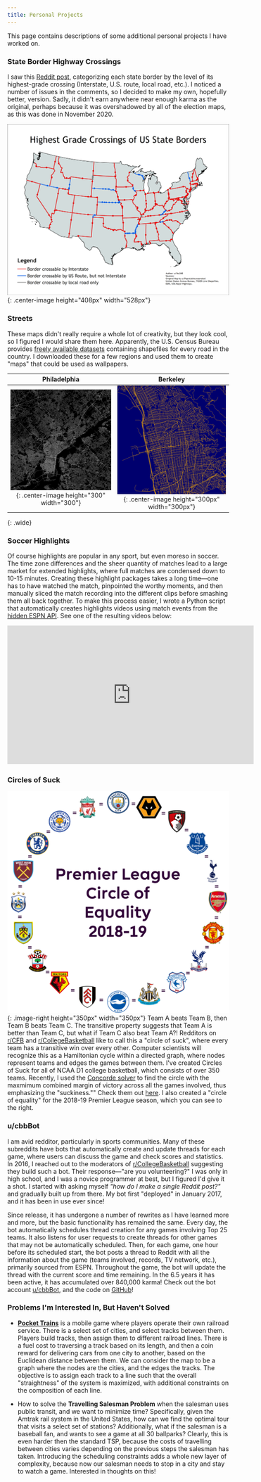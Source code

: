 ```yaml
---
title: Personal Projects
---
```


This page contains descriptions of some additional personal projects I have worked on.


### **State Border Highway Crossings**

I saw this [Reddit post](https://www.reddit.com/r/MapPorn/comments/j6my20/the_best_way_to_cross_each_us_state_border_oc/), categorizing each state border by the level of its highest-grade crossing (Interstate, U.S. route, local road, etc.). I noticed a number of issues in the comments, so I decided to make my own, hopefully better, version. Sadly, it didn't earn anywhere near enough karma as the original, perhaps because it was overshadowed by all of the election maps, as this was done in November 2020.

![](/assets/maps/borders.png){: .center-image height="408px" width="528px"}


### **Streets**

These maps didn't really require a whole lot of creativity, but they look cool, so I figured I would share them here. Apparently, the U.S. Census Bureau provides [freely available datasets](https://www2.census.gov/geo/tiger/TIGER2019/ROADS/) containing shapefiles for every road in the country. I downloaded these for a few regions and used them to create "maps" that could be used as wallpapers.

Philadelphia|Berkeley
:-------------------------:|:-------------------------:
![](/assets/maps/philly.png){: .center-image height="300" width="300"}  |  ![](/assets/maps/berkeley.png){: .center-image height="300px" width="300px"}
{: .wide}


### **Soccer Highlights**

Of course highlights are popular in any sport, but even moreso in soccer. The time zone differences and the sheer quantity of matches lead to a large market for extended highlights, where full matches are condensed down to 10-15 minutes. Creating these highlight packages takes a long time—one has to have watched the match, pinpointed the worthy moments, and then manually sliced the match recording into the different clips before smashing them all back together. To make this process easier, I wrote a Python script that automatically creates highlights videos using match events from the [hidden ESPN API](https://gist.github.com/akeaswaran/b48b02f1c94f873c6655e7129910fc3b). See one of the resulting videos below:

<p align="center"><iframe src="https://streamable.com/e/j8m43e?loop=0" width="560" height="315" frameborder="0" allowfullscreen></iframe></p>


### **Circles of Suck**

![](/assets/circle.png){: .image-right height="350px" width="350px"}
Team A beats Team B, then Team B beats Team C. The transitive property suggests that Team A is better than Team C, but what if Team C also beat Team A?! Redditors on [r/CFB](https://www.reddit.com/r/CFB/) and [r/CollegeBasketball](https://www.reddit.com/r/collegebasketball/) like to call this a "circle of suck", where every team has a transitive win over every other. Computer scientists will recognize this as a Hamiltonian cycle within a directed graph, where nodes represent teams and edges the games between them. I've created Circles of Suck for all of NCAA D1 college basketball, which consists of over 350 teams. Recently, I used the [Concorde solver](http://www.math.uwaterloo.ca/tsp/concorde.html) to find the circle with the maxmimum combined margin of victory across all the games involved, thus emphasizing the "suckiness."" Check them out [here](https://docs.google.com/spreadsheets/d/1CitF3V-Tllnj3VQM9zcF16iQcKSnn0cxGYHm3xkT5PQ/edit?usp=sharing). I also created a "circle of equality" for the 2018-19 Premier League season, which you can see to the right.


### **u/cbbBot**

I am avid redditor, particularly in sports communities. Many of these subreddits have bots that automatically create and update threads for each game, where users can discuss the game and check scores and statistics. In 2016, I reached out to the moderators of [r/CollegeBasketball](https://www.reddit.com/r/collegebasketball/) suggesting they build such a bot. Their response—"are you volunteering?" I was only in high school, and I was a novice programmer at best, but I figured I'd give it a shot. I started with asking myself *"how do I make a single Reddit post?"* and gradually built up from there. My bot first "deployed" in January 2017, and it has been in use ever since!

Since release, it has undergone a number of rewrites as I have learned more and more, but the basic functionality has remained the same. Every day, the bot automatically schedules thread creation for any games involving Top 25 teams. It also listens for user requests to create threads for other games that may not be automatically scheduled. Then, for each game, one hour before its scheduled start, the bot posts a thread to Reddit with all the information about the game (teams involved, records, TV network, etc.), primarily sourced from ESPN. Throughout the game, the bot will update the thread with the current score and time remaining. In the 6.5 years it has been active, it has accumulated over 840,000 karma! Check out the bot account [u/cbbBot](https://www.reddit.com/user/cbbbot), and the code on [GitHub](https://github.com/ischmidt20/cbbBot/)!


### **Problems I'm Interested In, But Haven't Solved**

- **[Pocket Trains](https://apps.apple.com/us/app/pocket-trains/id635931971)** is a mobile game where players operate their own railroad service. There is a select set of cities, and select tracks between them. Players build tracks, then assign them to different railroad lines. There is a fuel cost to traversing a track based on its length, and then a coin reward for delivering cars from one city to another, based on the Euclidean distance between them. We can consider the map to be a graph where the nodes are the cities, and the edges the tracks. The objective is to assign each track to a line such that the overall "straightness" of the system is maximized, with additional constraints on the composition of each line.

- How to solve the **Travelling Salesman Problem** when the salesman uses public transit, and we want to minimize time? Specifically, given the Amtrak rail system in the United States, how can we find the optimal tour that visits a select set of stations? Additionally, what if the salesman is a baseball fan, and wants to see a game at all 30 ballparks? Clearly, this is even harder then the standard TSP, because the costs of travelling between cities varies depending on the previous steps the salesman has taken. Introducing the scheduling constraints adds a whole new layer of complexity, because now our salesman needs to stop in a city and stay to watch a game. Interested in thoughts on this!
